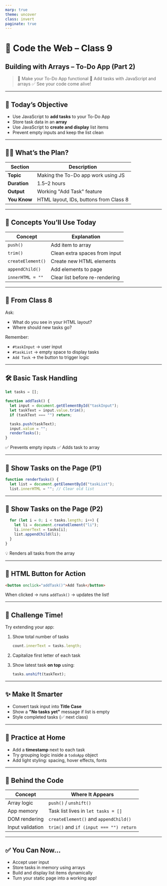 ```yaml
---
marp: true
theme: uncover
class: invert
paginate: true
---
```


# 🏫 Code the Web – Class 9

## Building with Arrays – To-Do App (Part 2)

> 🎯 Make your To-Do App functional
> 🧠 Add tasks with JavaScript and arrays
> ✅ See your code come alive!

---

## 🎯 Today’s Objective

* Use JavaScript to **add tasks** to your To-Do App
* Store task data in an **array**
* Use JavaScript to **create and display** list items
* Prevent empty inputs and keep the list clean

---

## 🧑‍🏫 What’s the Plan?

| Section      | Description                            |
| ------------ | -------------------------------------- |
| **Topic**    | Making the To-Do app work using JS     |
| **Duration** | 1.5–2 hours                            |
| **Output**   | Working "Add Task" feature             |
| **You Know** | HTML layout, IDs, buttons from Class 8 |

---

## 📖 Concepts You’ll Use Today

| Concept           | Explanation                    |
| ----------------- | ------------------------------ |
| `push()`          | Add item to array              |
| `trim()`          | Clean extra spaces from input  |
| `createElement()` | Create new HTML elements       |
| `appendChild()`   | Add elements to page           |
| `innerHTML = ""`  | Clear list before re-rendering |

---

## 🔁 From Class 8

Ask:

* What do you see in your HTML layout?
* Where should new tasks go?

Remember:

* `#taskInput` → user input
* `#taskList` → empty space to display tasks
* `Add Task` → the button to trigger logic

---

## 🛠️ Basic Task Handling

```js
let tasks = [];

function addTask() {
  let input = document.getElementById("taskInput");
  let taskText = input.value.trim();
  if (taskText === "") return;

  tasks.push(taskText);
  input.value = "";
  renderTasks();
}
```

✅ Prevents empty inputs
✅ Adds task to array

---

## 🔁 Show Tasks on the Page (P1)

```js
function renderTasks() {
  let list = document.getElementById("taskList");
  list.innerHTML = ""; // Clear old list
```

---

## 🔁 Show Tasks on the Page (P2)

```js
  for (let i = 0; i < tasks.length; i++) {
    let li = document.createElement("li");
    li.innerText = tasks[i];
    list.appendChild(li);
  }
}
```

💡 Renders all tasks from the array

---

## 🔘 HTML Button for Action

```html
<button onclick="addTask()">Add Task</button>
```

When clicked → runs `addTask()` → updates the list!

---

## 🧪 Challenge Time!

Try extending your app:

1. Show total number of tasks

   ```js
   count.innerText = tasks.length;
   ```
2. Capitalize first letter of each task
3. Show latest task **on top** using:

   ```js
   tasks.unshift(taskText);
   ```

---

## ✨ Make It Smarter

* Convert task input into **Title Case**
* Show a **"No tasks yet"** message if list is empty
* Style completed tasks (✅ next class)

---

## 📝 Practice at Home

* Add a **timestamp** next to each task
* Try grouping logic inside a `todoApp` object
* Add light styling: spacing, hover effects, fonts

---

## 🧠 Behind the Code

| Concept          | Where It Appears                        |
| ---------------- | --------------------------------------- |
| Array logic      | `push()` / `unshift()`                  |
| App memory       | Task list lives in `let tasks = []`     |
| DOM rendering    | `createElement()` and `appendChild()`   |
| Input validation | `trim()` and `if (input === "") return` |

---

## ✅ You Can Now\...

* Accept user input
* Store tasks in memory using arrays
* Build and display list items dynamically
* Turn your static page into a working app!

